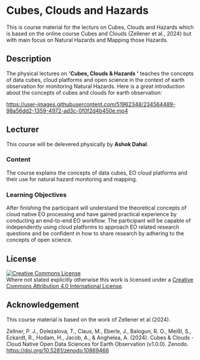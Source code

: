 
# Cubes, Clouds and Hazards
This is course material for the lecturs on Cubes, Clouds and Hazards which is based on the online course Cubes and Clouds (Zellener et al., 2024) but with main focus on Natural Hazards and Mapping those Hazards.

## Description
The physical lectures on **'Cubes, Clouds &amp; Hazards '** teaches the concepts of data cubes, cloud platforms and open science in the context of earth observation for monitoring Natural Hazards. Here is a great introduction about the concepts of cubes and clouds for earth observation:

https://user-images.githubusercontent.com/51962348/234564489-98a56dd2-1359-4972-ad3c-0f0f2d4b450e.mp4

## Lecturer
This course will be delevered physically by **Ashok Dahal**.

### Content
The course explains the concepts of data cubes, EO cloud platforms and their use for natural hazard monitoring and mapping. 



### Learning Objectives
After finishing the participant will understand the theoretical concepts of cloud native EO processing and have gained practical experience by conducting an end-to-end EO workflow. The participant will be capable of independently using cloud platforms to approach EO related research questions and be confident in how to share research by adhering to the concepts of open science.


## License
<a rel="license" href="http://creativecommons.org/licenses/by/4.0/"><img alt="Creative Commons License" style="border-width:0" src="https://i.creativecommons.org/l/by/4.0/88x31.png" /></a><br />Where not stated explicitly otherwise this work is licensed under a <a rel="license" href="http://creativecommons.org/licenses/by/4.0/">Creative Commons Attribution 4.0 International License</a>.

## Acknowledgement
This course material is based on the work of Zellener et al (2024). 

Zellner, P. J., Dolezalova, T., Claus, M., Eberle, J., Balogun, R. O., Meißl, S., Eckardt, R., Hodam, H., Jacob, A., & Anghelea, A. (2024). Cubes & Clouds - Cloud Native Open Data Sciences for Earth Observation (v1.0.0). Zenodo. https://doi.org/10.5281/zenodo.10869466

